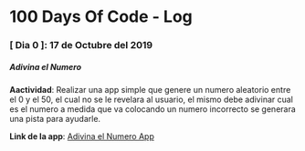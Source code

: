 # 100 Days Of Code - Log

### [ Dia 0 ]: 17 de Octubre del 2019 
##### Adivina el Numero

**Aactividad**: Realizar una app simple que genere un numero aleatorio entre el 0 y el 50, el cual no se le revelara al usuario, el mismo debe adivinar cual es el numero a medida que va colocando un numero incorrecto se generara una pista para ayudarle.

**Link de la app**: [Adivina el Numero App](Python/adivinaElNumero.py)

    